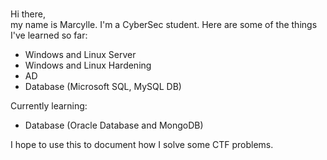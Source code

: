 <br>Hi there,</br>
my name is Marcylle. I'm a CyberSec student.
Here are some of the things I've learned so far:
  - Windows and Linux Server
  - Windows and Linux Hardening
  - AD
  - Database (Microsoft SQL, MySQL DB)

Currently learning:
  - Database (Oracle Database and MongoDB)</br>

I hope to use this to document how I solve some CTF problems.
